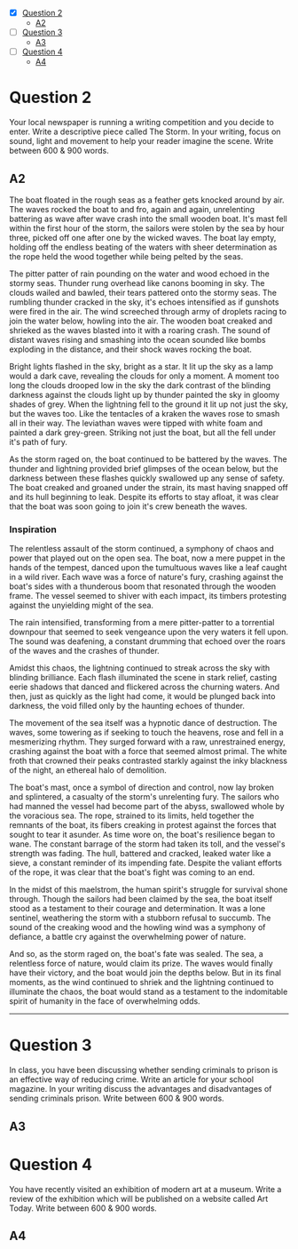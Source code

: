 - [x] [Question 2](#question-2)
	- [A2](#a2)
- [ ] [Question 3](#question-3)
	- [A3](#a3)
- [ ] [Question 4](#question-4)
	- [A4](#a4)

# Question 2
 Your local newspaper is running a writing competition and you decide to enter. Write a descriptive piece called The Storm. In your writing, focus on sound, light and movement to help your reader imagine the scene. Write between 600 & 900 words.
## A2
The boat floated in the rough seas as a feather gets knocked around by air. The waves rocked the boat to and fro, again and again, unrelenting battering as wave after wave crash into the small wooden boat. It's mast fell within the first hour of the storm, the sailors were stolen by the sea by hour three, picked off one after one by the wicked waves. The boat lay empty, holding off the endless beating of the waters with sheer determination as the rope held the wood together while being pelted by the seas. 

The pitter patter of rain pounding on the water and wood echoed in the stormy seas. Thunder rung overhead like canons booming in sky. The clouds wailed and bawled, their tears pattered onto the stormy seas. The rumbling thunder cracked in the sky, it's echoes intensified as if gunshots were fired in the air. The wind screeched through army of droplets racing to join the water below, howling into the air. The wooden boat creaked and shrieked as the waves blasted into it with a roaring crash. The sound of distant waves rising and smashing into the ocean sounded like bombs exploding in the distance, and their shock waves rocking the boat.

Bright lights flashed in the sky, bright as a star. It lit up the sky as a lamp would a dark cave, revealing the clouds for only a moment. A moment too long the clouds drooped low in the sky the dark contrast of the blinding darkness against the clouds light up by thunder painted the sky in gloomy shades of grey. When the lightning fell to the ground it lit up not just the sky, but the waves too. Like the tentacles of a kraken the waves rose to smash all in their way. The leviathan waves were tipped with white foam and painted a dark grey-green. Striking not just the boat, but all the fell under it's path of fury. 

As the storm raged on, the boat continued to be battered by the waves. The thunder and lightning provided brief glimpses of the ocean below, but the darkness between these flashes quickly swallowed up any sense of safety. The boat creaked and groaned under the strain, its mast having snapped off and its hull beginning to leak. Despite its efforts to stay afloat, it was clear that the boat was soon going to join it's crew beneath the waves. 
### Inspiration
The relentless assault of the storm continued, a symphony of chaos and power that played out on the open sea. The boat, now a mere puppet in the hands of the tempest, danced upon the tumultuous waves like a leaf caught in a wild river. Each wave was a force of nature's fury, crashing against the boat's sides with a thunderous boom that resonated through the wooden frame. The vessel seemed to shiver with each impact, its timbers protesting against the unyielding might of the sea.

The rain intensified, transforming from a mere pitter-patter to a torrential downpour that seemed to seek vengeance upon the very waters it fell upon. The sound was deafening, a constant drumming that echoed over the roars of the waves and the crashes of thunder. 

Amidst this chaos, the lightning continued to streak across the sky with blinding brilliance. Each flash illuminated the scene in stark relief, casting eerie shadows that danced and flickered across the churning waters. And then, just as quickly as the light had come, it would be plunged back into darkness, the void filled only by the haunting echoes of thunder.

The movement of the sea itself was a hypnotic dance of destruction. The waves, some towering as if seeking to touch the heavens, rose and fell in a mesmerizing rhythm. They surged forward with a raw, unrestrained energy, crashing against the boat with a force that seemed almost primal. The white froth that crowned their peaks contrasted starkly against the inky blackness of the night, an ethereal halo of demolition.

The boat's mast, once a symbol of direction and control, now lay broken and splintered, a casualty of the storm's unrelenting fury. The sailors who had manned the vessel had become part of the abyss, swallowed whole by the voracious sea. The rope, strained to its limits, held together the remnants of the boat, its fibers creaking in protest against the forces that sought to tear it asunder.
As time wore on, the boat's resilience began to wane. The constant barrage of the storm had taken its toll, and the vessel's strength was fading. The hull, battered and cracked, leaked water like a sieve, a constant reminder of its impending fate. Despite the valiant efforts of the rope, it was clear that the boat's fight was coming to an end.

In the midst of this maelstrom, the human spirit's struggle for survival shone through. Though the sailors had been claimed by the sea, the boat itself stood as a testament to their courage and determination. It was a lone sentinel, weathering the storm with a stubborn refusal to succumb. The sound of the creaking wood and the howling wind was a symphony of defiance, a battle cry against the overwhelming power of nature.

And so, as the storm raged on, the boat's fate was sealed. The sea, a relentless force of nature, would claim its prize. The waves would finally have their victory, and the boat would join the depths below. But in its final moments, as the wind continued to shriek and the lightning continued to illuminate the chaos, the boat would stand as a testament to the indomitable spirit of humanity in the face of overwhelming odds.
***
# Question 3 
 In class, you have been discussing whether sending criminals to prison is an effective way of reducing crime. Write an article for your school magazine. In your writing discuss the advantages and disadvantages of sending criminals prison. Write between 600 & 900 words.
## A3


# Question 4
 You have recently visited an exhibition of modern art at a museum. Write a review of the exhibition which will be published on a website called Art Today. Write between 600 & 900 words.
## A4


